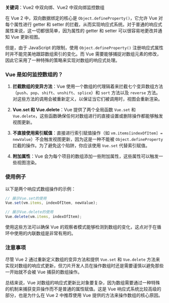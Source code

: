 **关键词**：Vue2 中双向绑、Vue2 中双向绑监控数组

在 Vue 2 中，双向数据绑定的核心是 `Object.defineProperty()`，它允许 Vue 对每个属性进行 getter 和 setter 的拦截，从而实现响应式系统。对于普通的响应式属性来说，这一切都很简单，因为属性的 getter 和 setter 可以很容易地更改并通知 Vue 更新视图。

但是，由于 JavaScript 的限制，使用 `Object.defineProperty()` 注册响应式属性时并不能完美地跟踪数组索引的变化。而 Vue 需要能够捕捉对数组元素的修改，因此它采用了一种特殊的策略来实现对数组的响应式处理。

### Vue 是如何监控数组的？

1. **拦截数组的变异方法**：Vue 使用一个数组的代理隔着来拦截七个变异数组方法（`push`、`pop`、`shift`、`unshift`、`splice`）和 `sort` 方法以及 `reverse` 方法。对这些方法的调用会被重新定义，以保证当它们被调用时，视图会重新渲染。

2. **Vue.set 和 Vue.delete**：Vue 提供了两个全局函数 `Vue.set` 和 `Vue.delete`，这些函数确保任何对数组进行的直接设置或删除操作都能够触发视图更新。

3. **不直接使用索引赋值**：直接进行索引赋值操作（如 `vm.items[indexOfItem] = newValue`）不会触发视图更新，因为这是一种不能被 `Object.defineProperty` 拦截的操作。为了避免这个陷阱，你应该使用 `Vue.set` 代替索引赋值。

4. **附加属性**：Vue 会为每个项目的数组添加一些附加属性，这些属性可以触发一些视图渲染。

### 使用例子

以下是两个响应式数组操作的示例：

```javascript
// 展示Vue.set的使用
Vue.set(vm.items, indexOfItem, newValue);

// 展示Vue.delete的使用
Vue.delete(vm.items, indexOfItem);
```

使用这些方法可以确保 Vue 的观察者模式能够检测到数组的变化，这点对于在循环中使用的内联数组是非常有用的。

### 注意事项

尽管 Vue 2 通过重新定义数组的变异方法和提供 `Vue.set` 和 `Vue.delete` 方法来实现对数组的响应式更新，但刀片开发人员在操作数组时还是需要谨慎以避免那些一开始就不会被 Vue 捕获的数组操作。

总结来说，Vue 对数组的响应式更新比对象要复杂，因为数组需要通过一种特殊的机制来捕获变异操作而不是普通的属性赋值。这是 Vue 响应式系统比较高级的部分，也是为什么在 Vue 2 中推荐使用 Vue 提供的方法来操作数组的核心原因。
